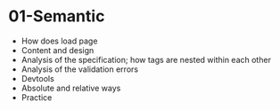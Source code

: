 # 01-Semantic

- How does load page
- Content and design
- Analysis of the specification; how tags are nested within each other
- Analysis of the validation errors
- Devtools
- Absolute and relative ways
- Practice
